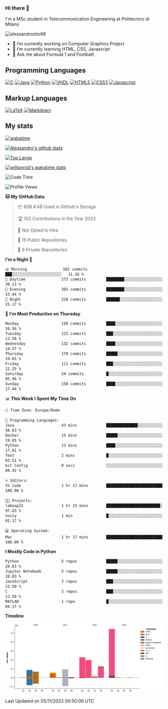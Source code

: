 ### Hi there 👋

I'm a MSc student in Telecommunication Engineering at Politecnico di Milano

<p align="left"> <img src="https://komarev.com/ghpvc/?username=alessandrozito98&label=Profile%20views&color=129e00&style=plastic" alt="alessandrozito98" /> </p>


<!--
**alessandrozito98/alessandrozito98** is a ✨ _special_ ✨ repository because its `README.md` (this file) appears on your GitHub profile.
-->

- 🔭 I’m currently working on Computer Graphics Project
- 🌱 I’m currently learning HTML, CSS, Javascript
- 💬 Ask me about Formula 1 and Football!




## Programming Languages

[![C](https://img.shields.io/badge/c%20-%2300599C.svg?&style=for-the-badge&logo=c&logoColor=white)](<https://en.wikipedia.org/wiki/C_(programming_language)>)
[![Java](https://img.shields.io/badge/java-%23ED8B00.svg?&style=for-the-badge&logo=java&logoColor=white)](https://www.java.com/)
[![Python](https://img.shields.io/badge/python%20-%2314354C.svg?&style=for-the-badge&logo=python&logoColor=white)](https://www.python.org/)
[![VHDL](https://img.shields.io/badge/-VHDL-lightgrey?style=for-the-badge&logo=xilinx&logoColor=red)](https://en.wikipedia.org/wiki/VHDL)
[![HTML5](https://img.shields.io/badge/html5%20-%23E34F26.svg?&style=for-the-badge&logo=html5&logoColor=white)](https://en.wikipedia.org/wiki/HTML5)
[![CSS3](https://img.shields.io/badge/css3%20-%231572B6.svg?&style=for-the-badge&logo=css3&logoColor=white)](https://en.wikipedia.org/wiki/CSS)
[![Javascript](https://img.shields.io/badge/javascript%20-%23323330.svg?&style=for-the-badge&logo=javascript&logoColor=%23F7DF1)](https://en.wikipedia.org/wiki/JavaScript)

## Markup Languages

[![LaTeX](https://img.shields.io/badge/latex%20-%23008080.svg?&style=for-the-badge&logo=latex&logoColor=white)](https://en.wikipedia.org/wiki/LaTeX)
[![Markdown](https://img.shields.io/badge/markdown-%23000000.svg?&style=for-the-badge&logo=markdown&logoColor=white)](https://en.wikipedia.org/wiki/Markdown)


## My stats

[![wakatime](https://wakatime.com/badge/user/6602f0ab-f5f4-418b-b2fb-1fa267f6c557.svg)](https://wakatime.com/@6602f0ab-f5f4-418b-b2fb-1fa267f6c557)


[![Alessandro's github stats](https://github-readme-stats.vercel.app/api?username=alessandrozito98&count_private=true&show_icons=true&theme=radical)](https://github.com/anuraghazra/github-readme-stats)


[![Top Langs](https://github-readme-stats.vercel.app/api/top-langs/?username=alessandrozito98&langs_count=10&layout=compact)](https://github.com/anuraghazra/github-readme-stats)


[![willianrod's wakatime stats](https://github-readme-stats.vercel.app/api/wakatime?username=alessandrozito98&layout=compact&v=2)](https://github.com/anuraghazra/github-readme-stats) 



<!--START_SECTION:waka-->
![Code Time](http://img.shields.io/badge/Code%20Time-99%20hrs%2040%20mins-blue)

![Profile Views](http://img.shields.io/badge/Profile%20Views-0-blue)

**🐱 My GitHub Data** 

> 📦 638.4 kB Used in GitHub's Storage 
 > 
> 🏆 103 Contributions in the Year 2023
 > 
> 🚫 Not Opted to Hire
 > 
> 📜 15 Public Repositories 
 > 
> 🔑 9 Private Repositories 
 > 
**I'm a Night 🦉** 

```text
🌞 Morning                102 commits         ███░░░░░░░░░░░░░░░░░░░░░░   11.26 % 
🌆 Daytime                273 commits         ████████░░░░░░░░░░░░░░░░░   30.13 % 
🌃 Evening                303 commits         ████████░░░░░░░░░░░░░░░░░   33.44 % 
🌙 Night                  228 commits         ██████░░░░░░░░░░░░░░░░░░░   25.17 % 
```
📅 **I'm Most Productive on Thursday** 

```text
Monday                   150 commits         ████░░░░░░░░░░░░░░░░░░░░░   16.56 % 
Tuesday                  123 commits         ███░░░░░░░░░░░░░░░░░░░░░░   13.58 % 
Wednesday                132 commits         ████░░░░░░░░░░░░░░░░░░░░░   14.57 % 
Thursday                 178 commits         █████░░░░░░░░░░░░░░░░░░░░   19.65 % 
Friday                   111 commits         ███░░░░░░░░░░░░░░░░░░░░░░   12.25 % 
Saturday                 54 commits          █░░░░░░░░░░░░░░░░░░░░░░░░   05.96 % 
Sunday                   158 commits         ████░░░░░░░░░░░░░░░░░░░░░   17.44 % 
```


📊 **This Week I Spent My Time On** 

```text
🕑︎ Time Zone: Europe/Rome

💬 Programming Languages: 
Java                     43 mins             ██████████████░░░░░░░░░░░   56.63 % 
Docker                   15 mins             █████░░░░░░░░░░░░░░░░░░░░   19.85 % 
Python                   13 mins             ████░░░░░░░░░░░░░░░░░░░░░   17.81 % 
Text                     2 mins              █░░░░░░░░░░░░░░░░░░░░░░░░   03.51 % 
Git Config               0 secs              ░░░░░░░░░░░░░░░░░░░░░░░░░   00.92 % 

🔥 Editors: 
VS Code                  1 hr 17 mins        █████████████████████████   100.00 % 

🐱‍💻 Projects: 
labexp23                 1 hr 15 mins        ████████████████████████░   97.83 % 
noisy                    1 min               █░░░░░░░░░░░░░░░░░░░░░░░░   02.17 % 

💻 Operating System: 
Mac                      1 hr 17 mins        █████████████████████████   100.00 % 
```

**I Mostly Code in Python** 

```text
Python                   5 repos             █████░░░░░░░░░░░░░░░░░░░░   20.83 % 
Jupyter Notebook         5 repos             █████░░░░░░░░░░░░░░░░░░░░   20.83 % 
JavaScript               3 repos             ███░░░░░░░░░░░░░░░░░░░░░░   12.50 % 
C                        3 repos             ███░░░░░░░░░░░░░░░░░░░░░░   12.50 % 
MATLAB                   1 repo              █░░░░░░░░░░░░░░░░░░░░░░░░   04.17 % 
```



**Timeline**

![Lines of Code chart](https://raw.githubusercontent.com/alessandrozito98/alessandrozito98/master/assets/bar_graph.png)


 Last Updated on 05/11/2023 00:50:06 UTC
<!--END_SECTION:waka-->
